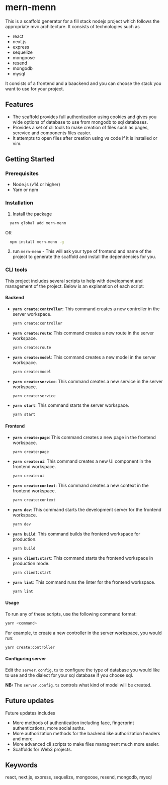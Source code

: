 # mern-menn
This is a scaffold generator for a fill stack nodejs project which follows the appropriate mvc architecture. It consists of technologies such as 
- react
- next.js
- express
- sequelize
- mongoose
- resend
- mongodb
- mysql

It consists of a frontend and a baackend and you can choose the stack you want to use for your project.

## Features

- The scaffold provides full authentication using cookies and gives you wide options of database to use from mongodb to sql databases.
- Provides a set of cli tools to make creation of files such as pages, sercvice and components files easier.
- It attempts to open files after creation using vs code if it is installed or vim. 

## Getting Started

### Prerequisites

- Node.js (v14 or higher)
- Yarn or npm

### Installation
1. Install the package
  ```sh
    yarn global add mern-menn
  ```
  OR
  ```sh
    npm install mern-menn -g
  ```
2. run `mern-menn` - This will ask your type of frontend and name of the project to generate the scaffold and install the dependencies for you.

### CLI tools

This project includes several scripts to help with development and management of the project. Below is an explanation of each script:

#### Backend

- **`yarn create:controller`**: This command creates a new controller in the server workspace.
    ```sh
    yarn create:controller
    ```

- **`yarn create:route`**: This command creates a new route in the server workspace.
    ```sh
    yarn create:route
    ```

- **`yarn create:model`**: This command creates a new model in the server workspace.
    ```sh
    yarn create:model
    ```

- **`yarn create:service`**: This command creates a new service in the server workspace.
    ```sh
    yarn create:service
    ```

- **`yarn start`**: This command starts the server workspace.
    ```sh
    yarn start
    ```

#### Frontend

- **`yarn create:page`**: This command creates a new page in the frontend workspace.
    ```sh
    yarn create:page
    ```

- **`yarn create:ui`**: This command creates a new UI component in the frontend workspace.
    ```sh
    yarn create:ui
    ```

- **`yarn create:context`**: This command creates a new context in the frontend workspace.
    ```sh
    yarn create:context
    ```

- **`yarn dev`**: This command starts the development server for the frontend workspace.
    ```sh
    yarn dev
    ```

- **`yarn build`**: This command builds the frontend workspace for production.
    ```sh
    yarn build
    ```

- **`yarn client:start`**: This command starts the frontend workspace in production mode.
    ```sh
    yarn client:start
    ```

- **`yarn lint`**: This command runs the linter for the frontend workspace.
    ```sh
    yarn lint
    ```

#### Usage

To run any of these scripts, use the following command format:
```sh
yarn <command>
```
For example, to create a new controller in the server workspace, you would run:

```sh
yarn create:controller
```

#### Configuring server
Edit the `server.config.ts` to configure the type of database you would like to use and the dialect for your sql database if you choose sql.

**NB:** The `server.config.ts` controls what kind of model will be created.

## Future updates
Future updates includes
- More methods of authentication including face, fingerprint authentications, more social auths.
- More authorization methods for the backend like authorization headers and more.
- More advanced cli scripts to make files managment much more easier.
- Scaffolds for Web3 projects.

## Keywords
react, next.js, express, sequelize, mongoose, resend, mongodb, mysql